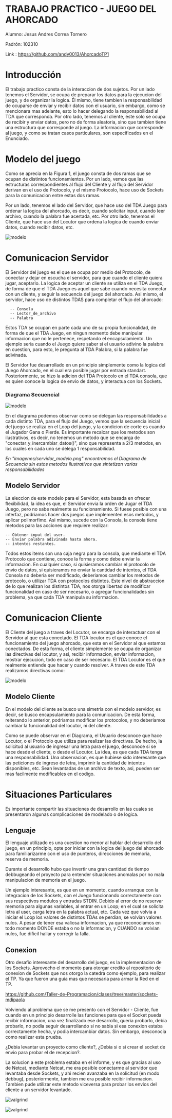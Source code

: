  # TRABAJO PRACTICO - JUEGO DEL AHORCADO
 
Alumno: Jesus Andres Correa Tornero

Padrón: 102310

Link : https://github.com/andy0013/AhorcadoTP1


# Introducción

  El trabajo practico consta de la interaccion de dos sujetos. Por un lado tenemos el Servidor, se ocupa de preparar los datos para la ejecucion del juego, y de organizar la logica. Él mismo, tiene tambien la responsabilidad de ocuparse de enviar y recibir datos con el usuario, sin embargo, como se mencionara mas adelante, esto lo hacer delegando la responsabilidad al TDA que corresponda.
   Por otro lado, tenemos al cliente, éste solo se ocupa de recibir y enviar datos, pero no de forma aleatoria, sino que tambien tiene una estructura que corresponde al juego.
La informacion que corresponde al juego, y como se tratan casos particulares, son especificados en el Enunciado.

# Modelo del juego


Como se aprecia en la Figura 1, el juego consta de dos ramas que se ocupan de distintos funcionamientos. 
Por un lado, vemos que las estructuras correspondientes al flujo del Cliente y al flujo del Servidor derivan en el uso de Protocolo, y el mismo Protocolo, hace uso de Sockets para la comunicacion entre estas dos ramas.

Por un lado, tenemos el lado del Servidor, que hace uso del TDA Juego para ordenar la logica del ahorcado, es decir, cuando solicitar input, cuando leer archivo, cuando la palabra fue acertada, etc. 
Por otro lado, tenemos el Cliente, que hace uso del Locutor que ordena la logica de cuando enviar datos, cuando recibir datos, etc. 

 ![modelo](imagenes/estructura_modelo.png)
 
 # Comunicacion Servidor
 
  El Servidor del juego es el que se ocupa por medio del Protocolo, de conectar y dejar en escucha el servidor, para que cuando el cliente quiera jugar, aceptarlo.
La logica de aceptar un cliente se utiliza en el TDA Juego, de forma de que el TDA Juego es aquel que sabe cuando necesita conectar con un cliente, y seguir la secuencia del juego del ahorcado.
Asi mismo, el servidor, hace uso de distintos TDAS para completar el flujo del ahorcado:

      -- Consola
      -- Lector_de_archivo
      -- Palabra

Estos TDA se ocupan en parte cada uno de su propia funcionalidad, de forma de que el TDA Juego, en ningun momento debe manipular informacion que no le pertenece, respetando el encapsulamiento. 
Un ejemplo seria cuando el Juego quiere saber si el usuario adivino la palabra en cuestion, para esto, le pregunta al TDA Palabra, si la palabra fue adivinada.

El Servidor fue desarrollado en un principio simplemente como la logica del Juego Ahorcado, en el cual era posible jugar por entrada standart. Posteriormente, se hizo la adicion del TDA Protocolo en el TDA consola,  que  es quien conoce la logica de envio de datos, y interactua con los Sockets.

### Diagrama Secuencial

![modelo](imagenes/servidor_modelo_ok.png)

  En el diagrama podemos observar como se delegan las responsabilidades a cada distinto TDA, para el flujo del Juego, vemos que la secuencia inicial del juego se realiza en el Loop del juego, y la condicion de corte es cuando el Jugador Gana o Pierde.
  Es importante recalcar que los metodos son ilustrativos, es decir, no tenemos un metodo que se encarga de "conectar_y_inercambiar_datos()", sino que representa a 2/3 metodos, en los cuales en cada uno se delega 1 responsabilidad. 
  
  *En "imagenes/servidor_modelo.png" encontramos el Diagrama de Secuencia sin estos metodos ilustrativos que sintetizan varias responsabilidades*

## Modelo Servidor

  La eleccion de este modelo para el Servidor, esta basada en ofrecer flexibilidad, la idea es que, el Servidor envia la orden de Jugar el TDA Juego, pero no sabe realmente su funcionamiento. Si fuese posible con una interfaz, podriamos hacer dos juegos que implementen esos metodos, y aplicar polimorfimo.
Asi mismo, sucede con la Consola, la consola tiene metodos para las acciones que requiere realizar:

    -- Obtener input del user. 
    -- Enviar palabra adivinada hasta ahora.
    -- intentos restantes.


  Todos estos items son una caja negra para la consola, que mediante el TDA Protocolo que contiene,  conoce la forma y como debe enviar la informacion. En cualquier caso, si quisieramos cambiar el protocolo de envio de datos, si quisieramos no enviar la cantidad de intentos, el TDA Consola no deberia ser modificado, deberiamos cambiar los metodos de protocolo, o utilizar TDA con protocolos distintos. Este nivel de abstraccion de lo que realizan los distintos TDA, nos otorga libertad de modificar funcionalidad en caso de ser necesario, o agregar funcionalidades sin problema, ya que cada TDA manipula su informacion.



# Comunicacion Cliente

El Cliente del juego a traves del Locutor, se encarga de interactuar con el Servidor al que esta conectado. El TDA locutor es el que conoce el funcionamiento del juego ahorcado, que esta en el Servidor al que estamos conectados.
De esta forma, el cliente simplemente se ocupa de organizar las directivas del locutor, y asi, recibir informacion, enviar informacion, mostrar ejecucion, todo en caso de ser necesario.
  El TDA Locutor es el que realmente entiende que hacer y cuando resolver. A traves de este TDA realizamos directivas como:

![modelo](imagenes/cliente_modelo.png)
 
## Modelo Cliente

  En el modelo del cliente se busco una simetria con el modelo servidor, es decir, se busco encapsulamiento para la comunicacion. De esta forma, reiterando lo anterior, podriamos modificar los protocolos, y no deberiamos cambiar la funcionalidad del locutor, ni del cliente.

  Como se puede observar en el Diagrama, el Usuario desconoce que hace Locutor, o el Protocolo que utiliza para realizar las directivas. De hecho, la solicitud al usuario de ingresar una letra para el juego, desconoce si se hace desde el cliente, o desde el Locutor. La idea, es que cada TDA tenga una responsabilidad.
  Una observacion, es que hubiese sido interesante que las peticiones de ingreso de letra, imprimir la cantidad de intentos disponibles, etc. Sean levantadas de un archivo de texto, asi, pueden ser mas facilmente modificables en el codigo.

# Situaciones Particulares 
  Es importante compartir las situaciones de desarrollo en las cuales se presentaron algunas complicaciones de modelado o de logica. 

## Lenguaje 

  El lenguaje utilizado es una cuestion no menor al hablar del desarrollo del juego, en un principio, opte por iniciar con la logica del juego del ahorcado para familiarizarme con el uso de punteros, direcciones de memoria, reserva de memoria.
  
  Durante el desarrollo hubo que invertir una gran cantidad de tiempo debbugeando el proyecto para entender situaciones anomalas por no mala manipulacion de memoria en el juego.

Un ejemplo interesante, es que en un momento, cuando arranque con la integracion de los Sockets, con el Juego funcionando correctamente con sus respectivos modulos y entradas STDIN. Debido al error de no reservar memoria para algunas variables, al entrar en un Loop; en el cual se solicita letra al user, carga letra en la palabra actual, etc. Cada vez que volvia a iniciar el Loop los valores de distintos TDAs se perdian, se volvian valores nulos. 
  A pesar de tener esa valiosa informacion, ya que reconociamos en todo momento DONDE estaba o no la informacion, y CUANDO se volvian nulos, fue dificil hallar y corregir la falla. 

## Conexion

  Otro desafio interesante del desarrollo del juego, es la implementacion de los Sockets. 
Aprovecho el momento para otorgar credito al repositorio de conexion de Sockets que nos otorgo la catedra como ejemplo, para realizar el TP. Ya que fueron una guia mas que necesaria para armar la Red en el TP.

https://github.com/Taller-de-Programacion/clases/tree/master/sockets-mdipaola

  Volviendo al problema que se me presento con el Servidor - Cliente, fue cuando en un principio desarrolle las funciones para que el Socket pueda recibir informacion, una vez finalizado ese desarrollo, queria probarlo, debia probarlo, no podia seguir desarrollando si no sabia si esa conexion estaba correctamente hecha, y podia intercambiar datos.
  Sin embargo, desconocia como realizar esta prueba. 
  
¿Debia levantar un proyecto como cliente?, ¿Debia si o si crear el socket de envio para probar el de recepcion?.
  
  La solucion a este problema estaba en el informe, y es que gracias al uso de Netcat, mediante Netcat, me era posible conectarme al servidor que levantaba desde Sockets, y ahi recien avanzaba en la solicitud (en modo debbug), posteriormente, tambien me era posible recibir informacion. Tambien pude utilizar este metodo viceversa para probar los envios del cliente a un servidor levantado.

 
![valgrind](imagenes/ErroresValgrind.png)
 
![valgrind](imagenes/ErroresValgrind2.png)
 

